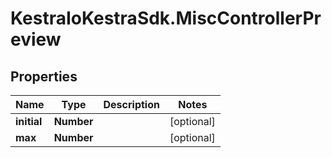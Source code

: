 # KestraIoKestraSdk.MiscControllerPreview

## Properties

Name | Type | Description | Notes
------------ | ------------- | ------------- | -------------
**initial** | **Number** |  | [optional] 
**max** | **Number** |  | [optional] 


